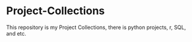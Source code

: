 # Project-Collections
This repository is my Project Collections, there is python projects, r, SQL, and etc. 
